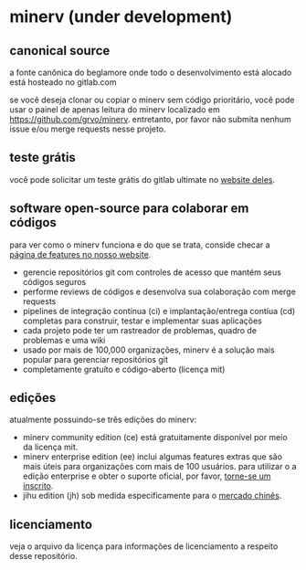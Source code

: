 # minerv (under development)

## canonical source

a fonte canônica do beglamore onde todo o desenvolvimento está alocado está hosteado no gitlab.com

se você deseja clonar ou copiar o minerv sem código prioritário, você pode usar o painel de apenas leitura do minerv localizado em https://github.com/grvo/minerv. entretanto, por favor não submita nenhum issue e/ou merge requests nesse projeto.

## teste grátis

você pode solicitar um teste grátis do gitlab ultimate no [website deles](https://about.gitlab.com/free-trial/).

## software open-source para colaborar em códigos

para ver como o minerv funciona e do que se trata, conside checar a [página de features no nosso website](https://about.gitlab.com/features/).

- gerencie repositórios git com controles de acesso que mantém seus códigos seguros
- performe reviews de códigos e desenvolva sua colaboração com merge requests
- pipelines de integração contínua (ci) e implantação/entrega contíua (cd) completas para construir, testar e implementar suas aplicações
- cada projeto pode ter um rastreador de problemas, quadro de problemas e uma wiki
- usado por mais de 100,000 organizações, minerv é a solução mais popular para gerenciar repositórios git
- completamente gratuíto e código-aberto (licença mit)

## edições

atualmente possuindo-se três edições do minerv:

- minerv community edition (ce) está gratuitamente disponível por meio da licença mit.
- minerv enterprise edition (ee) inclui algumas features extras que são mais úteis para organizações com mais de 100 usuários. para utilizar o a edição enterprise e obter o suporte oficial, por favor, [torne-se um inscrito](https://about.gitlab.com/pricing/).
- jihu edition (jh) sob medida especificamente para o [mercado chinês](https://about.gitlab.cn/).

## licenciamento

veja o arquivo da licença para informações de licenciamento a respeito desse repositório.
